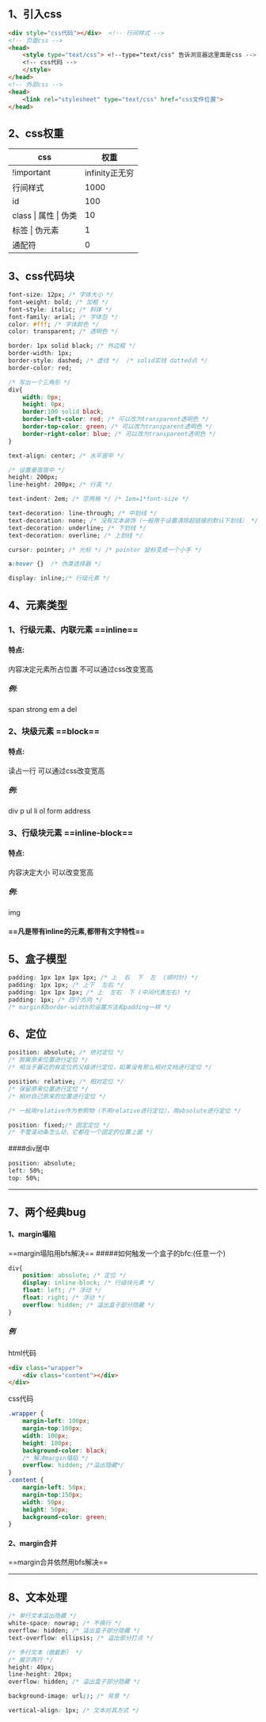 ## 1、引入css
```html
<div style="css代码"></div>  <!-- 行间样式 -->
<!-- 页面css -->
<head>
    <style type="text/css"> <!--type="text/css" 告诉浏览器这里面是css -->
    <!-- css代码 -->
    </style>
</head>
<!-- 外部css -->
<head>
    <link rel="stylesheet" type="text/css" href="css文件位置">
</head>
```



## 2、css权重
| css | 权重 |
| --- | --- |
| !important | infinity正无穷 |
| 行间样式 | 1000 |
| id | 100 |
| class \| 属性 \| 伪类 | 10 |
| 标签 \| 伪元素 | 1 |
| 通配符 | 0 |



## 3、css代码块
``` css
font-size: 12px; /* 字体大小 */
font-weight: bold; /* 加粗 */
font-style: italic; /* 斜体 */
font-family: arial; /* 字体包 */
color: #fff; /* 字体颜色 */
color: transparent; /* 透明色 */

border: 1px solid black; /* 外边框 */
border-width: 1px;
border-style: dashed; /* 虚线 */  /* solid实线 dotted点 */
border-color: red;

/* 写出一个三角形 */
div{
    width: 0px;
    height: 0px;
    border:100 solid black;
    border-left-color: red; /* 可以改为transparent透明色 */
    border-top-color: green; /* 可以改为transparent透明色 */
    border-right-color: blue; /* 可以改为transparent透明色 */
}

text-align: center; /* 水平居中 */

/* 设置垂直居中 */
height: 200px;
line-height: 200px; /* 行高 */

text-indent: 2em; /* 空两格 */ /* 1em=1*font-size */

text-decoration: line-through; /* 中划线 */
text-decoration: none; /* 没有文本装饰（一般用于设置清除超链接的默认下划线） */
text-decoration: underline; /* 下划线 */
text-decoration: overline; /* 上划线 */

cursor: pointer; /* 光标 */ /* pointer 鼠标变成一个小手 */

a:hover {}  /* 伪类选择器 */

display: inline;/* 行级元素 */ 
```



## 4、元素类型
### 1、行级元素、内联元素 ==inline==
#### 特点:
内容决定元素所占位置
不可以通过css改变宽高
##### 例:
span   strong   em   a   del

### 2、块级元素 ==block==
#### 特点: 
读占一行
可以通过css改变宽高
##### 例:
div   p   ul   li   ol   form   address

### 3、行级块元素 ==inline-block==
#### 特点: 
内容决定大小
可以改变宽高
##### 例:
img

#### ==凡是带有inline的元素,都带有文字特性==



## 5、盒子模型
```css
padding: 1px 1px 1px 1px; /* 上  右  下  左  (顺时针) */
padding: 1px 1px; /* 上下  左右 */
padding: 1px 1px 1px; /* 上  左右  下 (中间代表左右) */
padding: 1px; /* 四个方向 */
/* margin和border-width的设置方法和padding一样 */
```

## 6、定位
```css
position: absolute; /* 绝对定位 */
/* 脱离原来位置进行定位 */
/* 相当于最近的有定位的父级进行定位，如果没有那么相对文档进行定位 */

position: relative; /* 相对定位 */
/* 保留原来位置进行定位 */
/* 相对自己原来的位置进行定位 */

/* 一般用relative作为参照物（不用relative进行定位），用absolute进行定位 */

position: fixed;/* 固定定位 */
/* 不管滚动条怎么动，它都在一个固定的位置上面 */
```

####div居中
```css
position: absolute;
left: 50%;
top: 50%;
```

---

## 7、两个经典bug

#### 1、margin塌陷
==margin塌陷用bfs解决==
#####如何触发一个盒子的bfc:(任意一个)
```css
div{
    position: absolute; /* 定位 */
    display: inline-block; /* 行级块元素 */
    float: left; /* 浮动 */
    float: right; /* 浮动 */
    overflow: hidden; /* 溢出盒子部分隐藏 */
}
```
##### 例
html代码
```html
<div class="wrapper">
    <div class="content"></div>
</div>
```
css代码
```css
.wrapper {
    margin-left: 100px;
    margin-top:100px;
    width: 100px;
    height: 100px;
    background-color: black;
    /* 解决margin塌陷 */
    overflow: hidden; /*溢出隐藏*/
}
.content {
    margin-left: 50px;
    margin-top:150px;
    width: 50px;
    height: 50px;
    background-color: green;
}
```

#### 2、margin合并
==margin合并依然用bfs解决==

---

## 8、文本处理
```css
/* 单行文本溢出隐藏 */
white-space: nowrap; /* 不换行 */
overflow: hidden; /* 溢出盒子部分隐藏 */
text-overflow: ellipsis; /* 溢出部分打点 */

/* 多行文本（做截断） */
/* 展示两行 */
height: 40px;
line-height: 20px;
overflow: hidden; /* 溢出盒子部分隐藏 */

background-image: url(); /* 背景 */

vertical-align: 1px; /* 文本对其方式 */
```